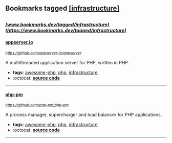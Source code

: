 ## Bookmarks tagged [[infrastructure]](https://www.bookmarks.dev?q=[infrastructure])

_<sup><sup>[www.bookmarks.dev/tagged/infrastructure](https://www.bookmarks.dev/tagged/infrastructure)</sup></sup>_
---
#### [appserver.io](https://github.com/appserver-io/appserver)
_<sup>https://github.com/appserver-io/appserver</sup>_

A multithreaded application server for PHP, written in PHP.
* **tags**: [awesome-php](../tagged/awesome-php.md), [php](../tagged/php.md), [infrastructure](../tagged/infrastructure.md)
* :octocat: **[source code](https://github.com/appserver-io/appserver)**
---
#### [php-pm](https://github.com/php-pm/php-pm)
_<sup>https://github.com/php-pm/php-pm</sup>_

A process manager, supercharger and load balancer for PHP applications.
* **tags**: [awesome-php](../tagged/awesome-php.md), [php](../tagged/php.md), [infrastructure](../tagged/infrastructure.md)
* :octocat: **[source code](https://github.com/php-pm/php-pm)**
---
